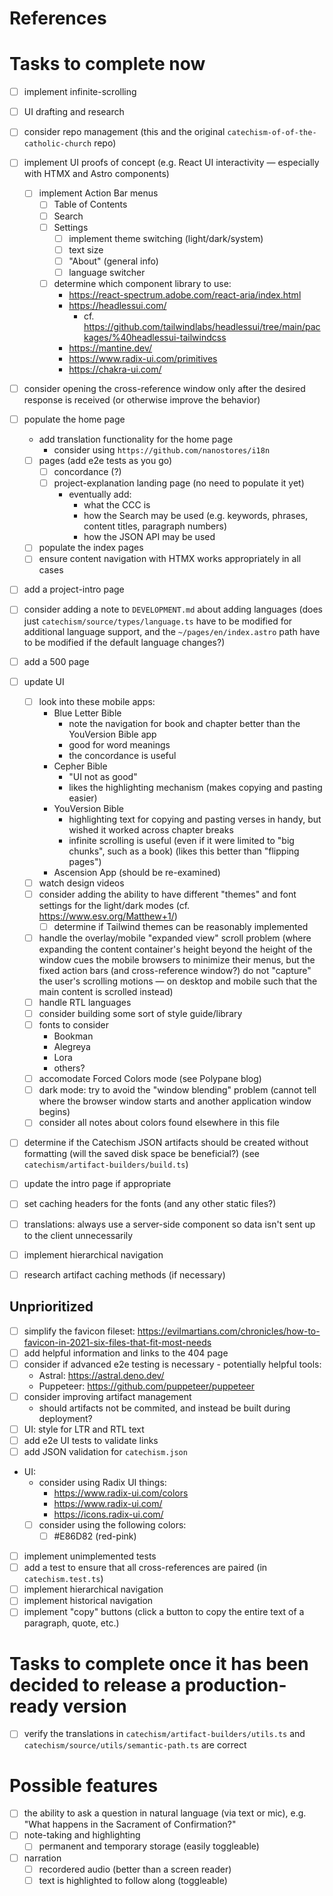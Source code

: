 # References

# Tasks to complete now

- [ ] implement infinite-scrolling
- [ ] UI drafting and research
- [ ] consider repo management (this and the original
      `catechism-of-of-the-catholic-church` repo)

- [ ] implement UI proofs of concept (e.g. React UI interactivity — especially
      with HTMX and Astro components)
  - [ ] implement Action Bar menus
    - [ ] Table of Contents
    - [ ] Search
    - [ ] Settings
      - [ ] implement theme switching (light/dark/system)
      - [ ] text size
      - [ ] "About" (general info)
      - [ ] language switcher
    - [ ] determine which component library to use:
      - https://react-spectrum.adobe.com/react-aria/index.html
      - https://headlessui.com/
        - cf.
          https://github.com/tailwindlabs/headlessui/tree/main/packages/%40headlessui-tailwindcss
      - https://mantine.dev/
      - https://www.radix-ui.com/primitives
      - https://chakra-ui.com/
- [ ] consider opening the cross-reference window only after the desired
      response is received (or otherwise improve the behavior)

- [ ] populate the home page
  - add translation functionality for the home page
    - consider using `https://github.com/nanostores/i18n`
  - [ ] pages (add e2e tests as you go)
    - [ ] concordance (?)
    - [ ] project-explanation landing page (no need to populate it yet)
      - eventually add:
        - what the CCC is
        - how the Search may be used (e.g. keywords, phrases, content titles,
          paragraph numbers)
        - how the JSON API may be used
  - [ ] populate the index pages
  - [ ] ensure content navigation with HTMX works appropriately in all cases

- [ ] add a project-intro page

- [ ] consider adding a note to `DEVELOPMENT.md` about adding languages (does
      just `catechism/source/types/language.ts` have to be modified for
      additional language support, and the `~/pages/en/index.astro` path have to
      be modified if the default language changes?)
- [ ] add a 500 page
- [ ] update UI
  - [ ] look into these mobile apps:
    - Blue Letter Bible
      - note the navigation for book and chapter better than the YouVersion
        Bible app
      - good for word meanings
      - the concordance is useful
    - Cepher Bible
      - "UI not as good"
      - likes the highlighting mechanism (makes copying and pasting easier)
    - YouVersion Bible
      - highlighting text for copying and pasting verses in handy, but wished it
        worked across chapter breaks
      - infinite scrolling is useful (even if it were limited to "big chunks",
        such as a book) (likes this better than "flipping pages")
    - Ascension App (should be re-examined)
  - [ ] watch design videos
  - [ ] consider adding the ability to have different "themes" and font settings
        for the light/dark modes (cf. https://www.esv.org/Matthew+1/)
    - [ ] determine if Tailwind themes can be reasonably implemented
  - [ ] handle the overlay/mobile "expanded view" scroll problem (where
        expanding the content container's height beyond the height of the window
        cues the mobile browsers to minimize their menus, but the fixed action
        bars (and cross-reference window?) do not "capture" the user's scrolling
        motions — on desktop and mobile such that the main content is scrolled
        instead)
  - [ ] handle RTL languages
  - [ ] consider building some sort of style guide/library
  - [ ] fonts to consider
    - Bookman
    - Alegreya
    - Lora
    - others?
  - [ ] accomodate Forced Colors mode (see Polypane blog)
  - [ ] dark mode: try to avoid the "window blending" problem (cannot tell where
        the browser window starts and another application window begins)
  - [ ] consider all notes about colors found elsewhere in this file

- [ ] determine if the Catechism JSON artifacts should be created without
      formatting (will the saved disk space be beneficial?) (see
      `catechism/artifact-builders/build.ts`)

- [ ] update the intro page if appropriate

- [ ] set caching headers for the fonts (and any other static files?)

- [ ] translations: always use a server-side component so data isn't sent up to
      the client unnecessarily

- [ ] implement hierarchical navigation

- [ ] research artifact caching methods (if necessary)

## Unprioritized

- [ ] simplify the favicon fileset:
      https://evilmartians.com/chronicles/how-to-favicon-in-2021-six-files-that-fit-most-needs
- [ ] add helpful information and links to the 404 page
- [ ] consider if advanced e2e testing is necessary - potentially helpful tools:
  - Astral: https://astral.deno.dev/
  - Puppeteer: https://github.com/puppeteer/puppeteer
- [ ] consider improving artifact management
  - should artifacts not be commited, and instead be built during deployment?
- [ ] UI: style for LTR and RTL text
- [ ] add e2e UI tests to validate links
- [ ] add JSON validation for `catechism.json`

- UI:
  - consider using Radix UI things:
    - https://www.radix-ui.com/colors
    - https://www.radix-ui.com/
    - https://icons.radix-ui.com/
  - [ ] consider using the following colors:
    - [ ] #E86D82 (red-pink)
- [ ] implement unimplemented tests
- [ ] add a test to ensure that all cross-references are paired (in
      `catechism.test.ts`)
- [ ] implement hierarchical navigation
- [ ] implement historical navigation
- [ ] implement "copy" buttons (click a button to copy the entire text of a
      paragraph, quote, etc.)

# Tasks to complete once it has been decided to release a production-ready version

- [ ] verify the translations in `catechism/artifact-builders/utils.ts` and
      `catechism/source/utils/semantic-path.ts` are correct

# Possible features

- [ ] the ability to ask a question in natural language (via text or mic), e.g.
      "What happens in the Sacrament of Confirmation?"
- [ ] note-taking and highlighting
  - [ ] permanent and temporary storage (easily toggleable)
- [ ] narration
  - [ ] recordered audio (better than a screen reader)
  - [ ] text is highlighted to follow along (toggleable)
